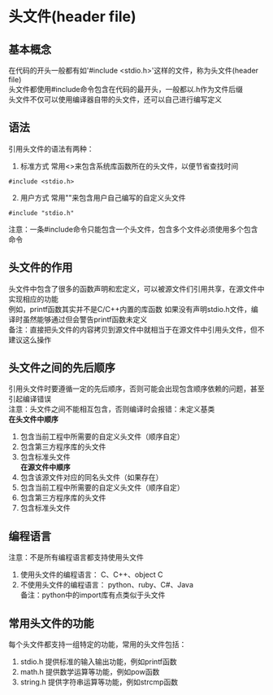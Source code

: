# 头文件(header file)

## 基本概念
在代码的开头一般都有如'#include <stdio.h>'这样的文件，称为头文件(header file)  
头文件都使用#include命令包含在代码的最开头，一般都以.h作为文件后缀  
头文件不仅可以使用编译器自带的头文件，还可以自己进行编写定义  

## 语法
引用头文件的语法有两种：  
1. 标准方式
常用<>来包含系统库函数所在的头文件，以便节省查找时间  
```
#include <stdio.h>
```
2. 用户方式
常用""来包含用户自己编写的自定义头文件  
```
#include "stdio.h"
```
注意：一条#include命令只能包含一个头文件，包含多个文件必须使用多个包含命令  

## 头文件的作用
头文件中包含了很多的函数声明和宏定义，可以被源文件们引用共享，在源文件中实现相应的功能  
例如，printf函数其实并不是C/C++内置的库函数  如果没有声明stdio.h文件，编译时虽然能够通过但会警告printf函数未定义  
备注：直接把头文件的内容拷贝到源文件中就相当于在源文件中引用头文件，但不建议这么操作  

## 头文件之间的先后顺序
引用头文件时要遵循一定的先后顺序，否则可能会出现包含顺序依赖的问题，甚至引起编译错误  
注意：头文件之间不能相互包含，否则编译时会报错：未定义基类  
**在头文件中顺序**
1. 包含当前工程中所需要的自定义头文件（顺序自定）  
2. 包含第三方程序库的头文件  
3. 包含标准头文件  
**在源文件中顺序**
1. 包含该源文件对应的同名头文件（如果存在）  
2. 包含当前工程中所需要的自定义头文件（顺序自定）  
3. 包含第三方程序库的头文件  
4. 包含标准头文件  

## 编程语言
注意：不是所有编程语言都支持使用头文件  
1. 使用头文件的编程语言：
C、C++、object C  
2. 不使用头文件的编程语言：
python、ruby、C#、Java  
备注：python中的import库有点类似于头文件  

## 常用头文件的功能
每个头文件都支持一组特定的功能，常用的头文件包括：  
1. stdio.h
提供标准的输入输出功能，例如printf函数  
2. math.h
提供数学运算等功能，例如pow函数  
3. string.h
提供字符串运算等功能，例如strcmp函数  